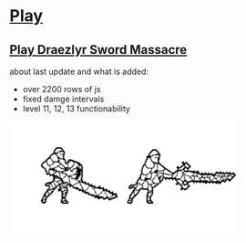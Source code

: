 # [Play](https://deesdav.github.io/draezlyr-wielder/)

## [Play Draezlyr Sword Massacre](https://deesdav.github.io/draezlyr/)

about last update and what is added:
 - over 2200 rows of js
 - fixed damge intervals
 - level 11, 12, 13 functionability

<img style="height: 200px; width: 200px;" src="./res/img/hero.idle.png"><img style="height: 200px; width: 200px;" src="./res/img/hero.attack.png">
